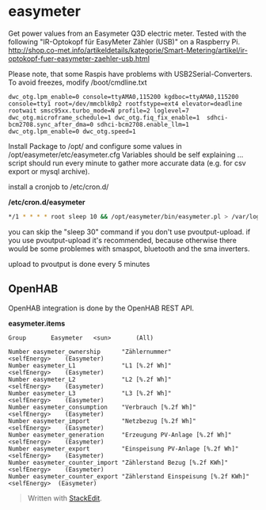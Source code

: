 easymeter
=========

Get power values from an Easymeter Q3D electric meter.
Tested with the following "IR-Optokopf für EasyMeter Zähler (USB)" on a Raspberry Pi.
http://shop.co-met.info/artikeldetails/kategorie/Smart-Metering/artikel/ir-optokopf-fuer-easymeter-zaehler-usb.html

Please note, that some Raspis have problems with USB2Serial-Converters. To avoid freezes, modify /boot/cmdline.txt

```
dwc_otg.lpm_enable=0 console=ttyAMA0,115200 kgdboc=ttyAMA0,115200 console=tty1 root=/dev/mmcblk0p2 rootfstype=ext4 elevator=deadline rootwait smsc95xx.turbo_mode=N profile=2 loglevel=7 dwc_otg.microframe_schedule=1 dwc_otg.fiq_fix_enable=1  sdhci-bcm2708.sync_after_dma=0 sdhci-bcm2708.enable_llm=1 dwc_otg.lpm_enable=0 dwc_otg.speed=1
```

Install Package to /opt/ and configure some values in /opt/easymeter/etc/easymeter.cfg
Variables should be self explaining ... script should run every minute to gather more accurate data (e.g. for csv export or mysql archive).

install a cronjob to /etc/cron.d/

__/etc/cron.d/easymeter__
```bash
*/1 * * * * root sleep 10 && /opt/easymeter/bin/easymeter.pl > /var/log/easymeter.log 2>&1
```

you can skip the "sleep 30" command if you don't use pvoutput-upload. if you use pvoutput-upload it's recommended, because otherwise there would be some problemes with smaspot, bluetooth and the sma inverters.
 
upload to pvoutput is done every 5 minutes

OpenHAB
-------

OpenHAB integration is done by the OpenHAB REST API.

**easymeter.items**

```
Group		Easymeter	<sun>		(All)

Number easymeter_ownership		"Zählernummer" 						<selfEnergy> 	(Easymeter)
Number easymeter_L1 			"L1 [%.2f Wh]" 						<selfEnergy> 	(Easymeter)
Number easymeter_L2 			"L2 [%.2f Wh]" 						<selfEnergy> 	(Easymeter)
Number easymeter_L3 			"L3 [%.2f Wh]" 						<selfEnergy> 	(Easymeter)
Number easymeter_consumption 	"Verbrauch [%.2f Wh]"				<selfEnergy> 	(Easymeter)
Number easymeter_import			"Netzbezug [%.2f Wh]"				<selfEnergy> 	(Easymeter)
Number easymeter_generation 	"Erzeugung PV-Anlage [%.2f Wh]" 	<selfEnergy> 	(Easymeter)
Number easymeter_export 		"Einspeisung PV-Anlage [%.2f Wh]"	<selfEnergy> 	(Easymeter)
Number easymeter_counter_import	"Zählerstand Bezug [%.2f KWh]"		<selfEnergy>	(Easymeter)
Number easymeter_counter_export "Zählerstand Einspeisung [%.2f KWh]" <selfEnergy>  (Easymeter)
```
> Written with [StackEdit](https://stackedit.io/).
